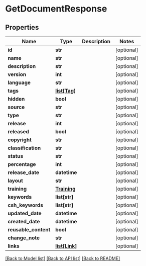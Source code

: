 # GetDocumentResponse

## Properties

Name | Type | Description | Notes
------------ | ------------- | ------------- | -------------
**id** | **str** |  | [optional]
**name** | **str** |  | [optional]
**description** | **str** |  | [optional]
**version** | **int** |  | [optional]
**language** | **str** |  | [optional]
**tags** | [**list[Tag]**](Tag.md) |  | [optional]
**hidden** | **bool** |  | [optional]
**source** | **str** |  | [optional]
**type** | **str** |  | [optional]
**release** | **int** |  | [optional]
**released** | **bool** |  | [optional]
**copyright** | **str** |  | [optional]
**classification** | **str** |  | [optional]
**status** | **str** |  | [optional]
**percentage** | **int** |  | [optional]
**release_date** | **datetime** |  | [optional]
**layout** | **str** |  | [optional]
**training** | [**Training**](Training.md) |  | [optional]
**keywords** | **list[str]** |  | [optional]
**csh_keywords** | **list[str]** |  | [optional]
**updated_date** | **datetime** |  | [optional]
**created_date** | **datetime** |  | [optional]
**reusable_content** | **bool** |  | [optional]
**change_note** | **str** |  | [optional]
**links** | [**list[Link]**](Link.md) |  | [optional]

[[Back to Model list]](../README.md#documentation-for-models) [[Back to API list]](../README.md#documentation-for-api-endpoints) [[Back to README]](../README.md)
